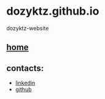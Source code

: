 # dozyktz.github.io
dozyktz-website
## [home](https://dozyktz.github.io/)
## contacts:
* [linkedin](https://www.linkedin.com/in/hromadskyi/)
* [github](https://github.com/dozyktz/)
